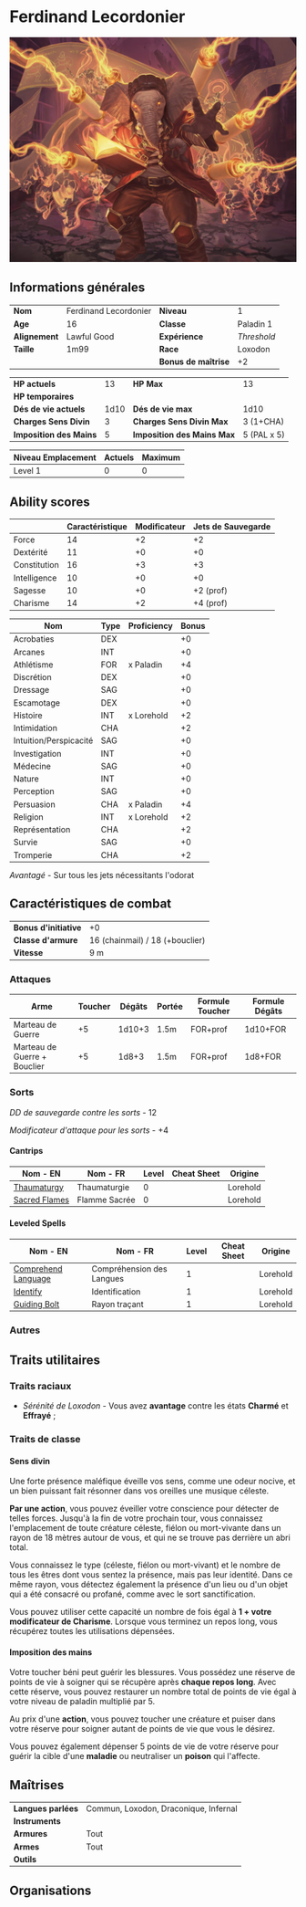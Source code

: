 # Ferdinand Lecordonier
![Ferdinand Le Cordonier](./_images/Quintorius.jpg)

## Informations générales

| | | | |
|---|---|---|---|
| **Nom** | Ferdinand Lecordonier | **Niveau** | 1 |
| **Age** | 16 | **Classe** | Paladin 1 |
| **Alignement** | Lawful Good  | **Expérience** | *Threshold* |
|**Taille** | 1m99 | **Race** | Loxodon |
| |  | **Bonus de maîtrise** | +2 |

| | | | |
|---|---|---|---|
| **HP actuels** | 13 | **HP Max** | 13 |
| **HP temporaires** |  | | |
| **Dés de vie actuels** | 1d10 | **Dés de vie max** | 1d10 |
| **Charges Sens Divin** | 3 | **Charges Sens Divin Max** | 3 (1+CHA) |
| **Imposition des Mains** | 5 | **Imposition des Mains Max** | 5 (PAL x 5) |

| Niveau Emplacement | Actuels | Maximum | 
| - | - | -| 
| Level 1 | 0 | 0| 


## Ability scores

| |Caractéristique|Modificateur| Jets de Sauvegarde |
|-|-|-|-|
|Force|14|+2|+2|
|Dextérité|11|+0|+0|
|Constitution|16|+3|+3|
|Intelligence|10|+0|+0|
|Sagesse|10|+0|+2 (prof)|
|Charisme|14|+2|+4 (prof)| 

|Nom|Type|Proficiency|Bonus|
|-|-|-|-|
|Acrobaties|DEX||+0|
|Arcanes|INT||+0|
|Athlétisme|FOR|x Paladin|+4|
|Discrétion|DEX||+0|
|Dressage|SAG||+0|
|Escamotage|DEX||+0|
|Histoire|INT|x Lorehold|+2|
|Intimidation|CHA||+2|
|Intuition/Perspicacité|SAG||+0|
|Investigation|INT||+0|
|Médecine|SAG||+0|
|Nature|INT||+0|
|Perception|SAG||+0|
|Persuasion|CHA|x Paladin|+4|
|Religion|INT|x Lorehold|+2|
|Représentation|CHA||+2|
|Survie|SAG||+0|
|Tromperie|CHA||+2|

*Avantagé* - Sur tous les jets nécessitants l'odorat

## Caractéristiques de combat
| | |
|-|-|
|**Bonus d'initiative**|+0|
|**Classe d'armure**|16 (chainmail) / 18 (+bouclier)|
|**Vitesse**|9 m|

### Attaques
|Arme|Toucher|Dégâts|Portée|Formule Toucher|Formule Dégâts|
|-|-|-|-|-|-|
|Marteau de Guerre|+5|1d10+3|1.5m|FOR+prof|1d10+FOR|
|Marteau de Guerre + Bouclier|+5|1d8+3|1.5m|FOR+prof|1d8+FOR|

### Sorts

*DD de sauvegarde contre les sorts* - 12

*Modificateur d'attaque pour les sorts* - +4

#### Cantrips
|Nom - EN|Nom - FR|Level| Cheat Sheet | Origine |
|-|-| - |-| - |
|[Thaumaturgy](./SORTS/LEVEL0/Thaumaturgy.md)|Thaumaturgie| 0||Lorehold|
|[Sacred Flames](./SORTS/LEVEL0/SacredFlame.md)|Flamme Sacrée| 0||Lorehold|

#### Leveled Spells
|Nom - EN|Nom - FR|Level| Cheat Sheet | Origine |
|-|-| - |-| - |
|[Comprehend Language](./SORTS/LEVEL1/ComprehendLanguage.md)|Compréhension des Langues| 1||Lorehold|
|[Identify](./SORTS/LEVEL1/Identify.md)|Identification|1||Lorehold|
|[Guiding Bolt](./SORTS/LEVEL1/GuidingBolt.md)|Rayon traçant|1||Lorehold|

### Autres


## Traits utilitaires

### Traits raciaux
* *Sérénité de Loxodon* - Vous avez **avantage** contre les états **Charmé** et **Effrayé** ;

### Traits de classe

#### Sens divin
Une forte présence maléfique éveille vos sens, comme une odeur nocive, et un bien puissant fait résonner dans vos oreilles une musique céleste. 

**Par une action**, vous pouvez éveiller votre conscience pour détecter de telles forces. Jusqu'à la fin de votre prochain tour, vous connaissez l'emplacement de toute créature céleste, fiélon ou mort-vivante dans un rayon de 18 mètres autour de vous, et qui ne se trouve pas derrière un abri total. 

Vous connaissez le type (céleste, fiélon ou mort-vivant) et le nombre de tous les êtres dont vous sentez la présence, mais pas leur identité. Dans ce même rayon, vous détectez également la présence d'un lieu ou d'un objet qui a été consacré ou profané, comme avec le sort sanctification.

Vous pouvez utiliser cette capacité un nombre de fois égal à **1 + votre modificateur de Charisme**. Lorsque vous terminez un repos long, vous récupérez toutes les utilisations dépensées.

#### Imposition des mains
Votre toucher béni peut guérir les blessures. Vous possédez une réserve de points de vie à soigner qui se récupère après **chaque repos long**. Avec cette réserve, vous pouvez restaurer un nombre total de points de vie égal à votre niveau de paladin multiplié par 5. 

Au prix d'une **action**, vous pouvez toucher une créature et puiser dans votre réserve pour soigner autant de points de vie que vous le désirez.

Vous pouvez également dépenser 5 points de vie de votre réserve pour guérir la cible d'une **maladie** ou neutraliser un **poison** qui l'affecte. 

## Maîtrises

| | |
|-|-|
|**Langues parlées**|Commun, Loxodon, Draconique, Infernal|
|**Instruments**||
|**Armures**|Tout|
|**Armes**|Tout|
|**Outils**||

## Organisations 